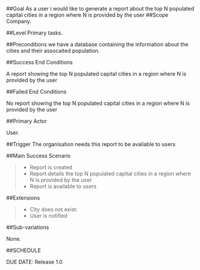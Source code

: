 
##Goal
As a user i would like to generate a report about the top N populated capital cities in a region where N is provided by the user
##Scope
Company.

##Level
Primary tasks.

##Preconditions
we have a database containing the information about the cities and their assocaited population.


##Success End Conditions

A report showing the top N populated capital cities in a region where N is provided by the user

##Failed End Conditions

No report showing the top N populated capital cities in a region where N is provided by the user

##Primary Actor

User.

##Trigger
The organisation needs this report to be available to users

##Main Success Scenario

>- Report is created
>- Report details the top N populated capital cities in a region where N is provided by the user
>- Report is available to users

##Extensions

>- City does not exist:
>- User is notified

##Sub-variations

None.

##SCHEDULE

DUE DATE: Release 1.0